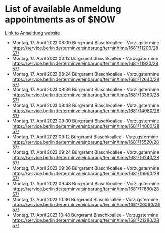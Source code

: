 # List of available Anmeldung appointments as of $NOW
[Link to Anmeldung website](https://service.berlin.de/terminvereinbarung/termin/tag.php?termin=1&anliegen[]=120686&dienstleisterlist=122210,122217,327316,122219,327312,122227,327314,122231,327346,122243,327348,122254,122252,329742,122260,329745,122262,329748,122271,327278,122273,327274,122277,327276,330436,122280,327294,122282,327290,122284,327292,122291,327270,122285,327266,122286,327264,122296,327268,150230,329760,122297,327286,122294,327284,122312,329763,122314,329775,122304,327330,122311,327334,122309,327332,317869,122281,327352,122279,329772,122283,122276,327324,122274,327326,122267,329766,122246,327318,122251,327320,122257,327322,122208,327298,122226,327300&herkunft=http%3A%2F%2Fservice.berlin.de%2Fdienstleistung%2F120686%2F)
- Montag, 17. April 2023 08:00 Bürgeramt Blaschkoallee - Vorzugstermine https://service.berlin.de/terminvereinbarung/termin/time/1681711200/2857/
- Montag, 17. April 2023 08:12 Bürgeramt Blaschkoallee - Vorzugstermine https://service.berlin.de/terminvereinbarung/termin/time/1681711920/2857/
- Montag, 17. April 2023 08:24 Bürgeramt Blaschkoallee - Vorzugstermine https://service.berlin.de/terminvereinbarung/termin/time/1681712640/2857/
- Montag, 17. April 2023 08:36 Bürgeramt Blaschkoallee - Vorzugstermine https://service.berlin.de/terminvereinbarung/termin/time/1681713360/2857/
- Montag, 17. April 2023 08:48 Bürgeramt Blaschkoallee - Vorzugstermine https://service.berlin.de/terminvereinbarung/termin/time/1681714080/2857/
- Montag, 17. April 2023 09:00 Bürgeramt Blaschkoallee - Vorzugstermine https://service.berlin.de/terminvereinbarung/termin/time/1681714800/2857/
- Montag, 17. April 2023 09:12 Bürgeramt Blaschkoallee - Vorzugstermine https://service.berlin.de/terminvereinbarung/termin/time/1681715520/2857/
- Montag, 17. April 2023 09:24 Bürgeramt Blaschkoallee - Vorzugstermine https://service.berlin.de/terminvereinbarung/termin/time/1681716240/2857/
- Montag, 17. April 2023 09:36 Bürgeramt Blaschkoallee - Vorzugstermine https://service.berlin.de/terminvereinbarung/termin/time/1681716960/2857/
- Montag, 17. April 2023 09:48 Bürgeramt Blaschkoallee - Vorzugstermine https://service.berlin.de/terminvereinbarung/termin/time/1681717680/2857/
- Montag, 17. April 2023 10:36 Bürgeramt Blaschkoallee - Vorzugstermine https://service.berlin.de/terminvereinbarung/termin/time/1681720560/2857/
- Montag, 17. April 2023 10:48 Bürgeramt Blaschkoallee - Vorzugstermine https://service.berlin.de/terminvereinbarung/termin/time/1681721280/2857/
